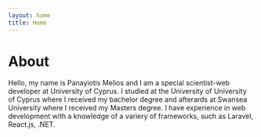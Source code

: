 ```yaml
---
layout: home
title: Home
---
```


# About

Hello, my name is Panayiotis Melios and I am a special scientist-web developer at University of Cyprus. I studied at the University of University of Cyprus where I received my bachelor degree and afterards at Swansea University where I received my Masters degree. I have experience in web development with a knowledge of a variery of frameworks, such as Laravel, React.js, .NET.

<!-- {% include archive.html %} -->
